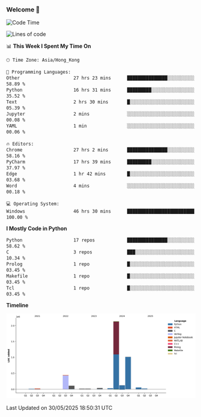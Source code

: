 ### Welcome 👋

<!--START_SECTION:waka-->
![Code Time](http://img.shields.io/badge/Code%20Time-2%2C098%20hrs%2029%20mins-blue)

![Lines of code](https://img.shields.io/badge/From%20Hello%20World%20I%27ve%20Written-4.0%20million%20lines%20of%20code-blue)

📊 **This Week I Spent My Time On** 

```text
🕑︎ Time Zone: Asia/Hong_Kong

💬 Programming Languages: 
Other                    27 hrs 23 mins      ███████████████░░░░░░░░░░   58.89 % 
Python                   16 hrs 31 mins      █████████░░░░░░░░░░░░░░░░   35.52 % 
Text                     2 hrs 30 mins       █░░░░░░░░░░░░░░░░░░░░░░░░   05.39 % 
Jupyter                  2 mins              ░░░░░░░░░░░░░░░░░░░░░░░░░   00.08 % 
YAML                     1 min               ░░░░░░░░░░░░░░░░░░░░░░░░░   00.06 % 

🔥 Editors: 
Chrome                   27 hrs 2 mins       ███████████████░░░░░░░░░░   58.16 % 
PyCharm                  17 hrs 39 mins      █████████░░░░░░░░░░░░░░░░   37.97 % 
Edge                     1 hr 42 mins        █░░░░░░░░░░░░░░░░░░░░░░░░   03.68 % 
Word                     4 mins              ░░░░░░░░░░░░░░░░░░░░░░░░░   00.18 % 

💻 Operating System: 
Windows                  46 hrs 30 mins      █████████████████████████   100.00 % 
```

**I Mostly Code in Python** 

```text
Python                   17 repos            ███████████████░░░░░░░░░░   58.62 % 
C                        3 repos             ███░░░░░░░░░░░░░░░░░░░░░░   10.34 % 
Prolog                   1 repo              █░░░░░░░░░░░░░░░░░░░░░░░░   03.45 % 
Makefile                 1 repo              █░░░░░░░░░░░░░░░░░░░░░░░░   03.45 % 
Tcl                      1 repo              █░░░░░░░░░░░░░░░░░░░░░░░░   03.45 % 
```



**Timeline**

![Lines of Code chart](https://raw.githubusercontent.com/xhj2501/xhj2501/main/assets/bar_graph.png)


 Last Updated on 30/05/2025 18:50:31 UTC
<!--END_SECTION:waka-->

